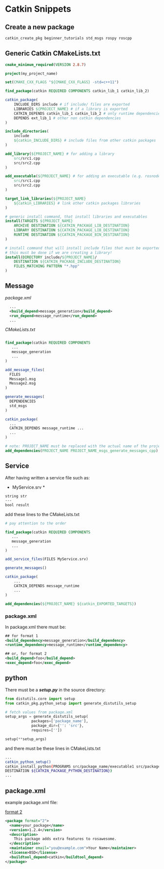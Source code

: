 # Catkin Snippets

## Create a new package

```bash
catkin_create_pkg beginner_tutorials std_msgs rospy roscpp
```

## Generic Catkin CMakeLists.txt

```cmake
cmake_minimum_required(VERSION 2.8.7)

project(my_project_name)

set(CMAKE_CXX_FLAGS "${CMAKE_CXX_FLAGS} -std=c++11")

find_package(catkin REQUIRED COMPONENTS catkin_lib_1 catkin_lib_2)

catkin_package(
    INCLUDE_DIRS include # if include/ files are exported
    LIBRARIES ${PROJECT_NAME} # if a library is exported
    CATKIN_DEPENDS catkin_lib_1 catkin_lib_2 # only runtime dependencies
    DEPENDS ext_lib_1 # other non catkin dependencies
)

include_directories(
    include
    ${catkin_INCLUDE_DIRS} # include files from other catkin packages
)

add_library(${PROJECT_NAME} # for adding a library
    src/src1.cpp
    src/src2.cpp
)

add_executable(${PROJECT_NAME} # for adding an executable (e.g. rosnode)
    src/src1.cpp
    src/src2.cpp
)

target_link_libraries(${PROJECT_NAME}
    ${catkin_LIBRARIES} # link other catkin packages libraries
)

# generic install command, that install libraries and executables
install(TARGETS ${PROJECT_NAME}
    ARCHIVE DESTINATION ${CATKIN_PACKAGE_LIB_DESTINATION}
    LIBRARY DESTINATION ${CATKIN_PACKAGE_LIB_DESTINATION}
    RUNTIME DESTINATION ${CATKIN_PACKAGE_BIN_DESTINATION}
)

# install command that will install include files that must be exported
# this must be done if we are creating a library!
install(DIRECTORY include/${PROJECT_NAME}/
    DESTINATION ${CATKIN_PACKAGE_INCLUDE_DESTINATION}
    FILES_MATCHING PATTERN "*.hpp"
)

```

## Message

_package.xml_

```xml
  ...
  <build_depend>message_generation</build_depend>
  <run_depend>message_runtime</run_depend>
  ...
```

_CMakeLists.txt_

```cmake

find_package(catkin REQUIRED COMPONENTS
   ...
   message_generation
   ...
)

add_message_files(
  FILES
  Message1.msg
  Message2.msg
)

generate_messages(
  DEPENDENCIES
  std_msgs
)

catkin_package(
  ...
  CATKIN_DEPENDS message_runtime ...
  ...
)

# note: PROJECT_NAME must be replaced with the actual name of the project 
add_dependencies(PROJECT_NAME PROJECT_NAME_msgs_generate_messages_cpp)


```

## Service 

After having written a service file such as:

* MyService.srv *
```bash
string str
---
bool result
```

add these lines to the  CMakeLists.txt 

```cmake
# pay attention to the order

find_package(catkin REQUIRED COMPONENTS
   ...
   message_generation
   ...
)

add_service_files(FILES MyService.srv)

generate_messages() 

catkin_package(
	...
	CATKIN_DEPENDS message_runtime
	...
)

add_dependencies(${PROJECT_NAME} ${catkin_EXPORTED_TARGETS})

```

### package.xml

In package.xml there must be: 

```xml
## for format 1
<build_dependency>message_generation</build_dependency>
<runtime_dependency>message_runtime</runtime_dependency>

## or, for format 2
<build_depend>foo</build_depend>
<exec_depend>foo</exec_depend>
```

## python

There must be a ***setup.py*** in the source directory:

```python
from distutils.core import setup
from catkin_pkg.python_setup import generate_distutils_setup

# fetch values from package.xml
setup_args = generate_distutils_setup(
            packages=['package_name'],
            package_dir={'': 'src'}, 
            requires=[''])

setup(**setup_args)
```

and there must be these lines in CMakeLists.txt

```bash
...
catkin_python_setup()
catkin_install_python(PROGRAMS src/package_name/executable1 src/package_name/executable2
DESTINATION ${CATKIN_PACKAGE_PYTHON_DESTINATION})
...
```

## package.xml

example package.xml file:

[format 2](http://docs.ros.org/kinetic/api/catkin/html/howto/format2/catkin_overview.html)

```xml
<package format="2">
  <name>your_package</name>
  <version>1.2.4</version>
  <description>
    This package adds extra features to rosawesome.
  </description>
  <maintainer email="you@example.com">Your Name</maintainer>
  <license>BSD</license>
  <buildtool_depend>catkin</buildtool_depend>
</package>
```
